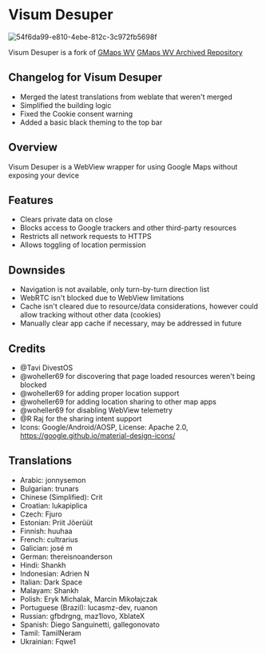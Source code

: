 Visum Desuper
========
![54f6da99-e810-4ebe-812c-3c972fb5698f](https://github.com/user-attachments/assets/f7416e73-67ac-4104-aaa3-7787fc4d14f1)

Visum Desuper is a fork of [GMaps WV](https://f-droid.org/en/packages/us.spotco.maps/)
[GMaps WV Archived Repository](https://github.com/Divested-Mobile/Maps)

Changelog for Visum Desuper
---------
* Merged the latest translations from weblate that weren't merged
* Simplified the building logic
* Fixed the Cookie consent warning
* Added a basic black theming to the top bar

Overview
--------
Visum Desuper is a WebView wrapper for using Google Maps without exposing your device

Features
--------
- Clears private data on close
- Blocks access to Google trackers and other third-party resources
- Restricts all network requests to HTTPS
- Allows toggling of location permission

Downsides
---------
- Navigation is not available, only turn-by-turn direction list
- WebRTC isn't blocked due to WebView limitations
- Cache isn't cleared due to resource/data considerations, however could allow tracking without other data (cookies)
- Manually clear app cache if necessary, may be addressed in future

Credits
-------
- @Tavi DivestOS
- @woheller69 for discovering that page loaded resources weren't being blocked
- @woheller69 for adding proper location support
- @woheller69 for adding location sharing to other map apps
- @woheller69 for disabling WebView telemetry
- @R Raj for the sharing intent support
- Icons: Google/Android/AOSP, License: Apache 2.0, https://google.github.io/material-design-icons/

Translations
------------
- Arabic: jonnysemon
- Bulgarian: trunars
- Chinese (Simplified): Crit
- Croatian: lukapiplica
- Czech: Fjuro
- Estonian: Priit Jõerüüt
- Finnish: huuhaa
- French: cultrarius
- Galician: josé m
- German: thereisnoanderson
- Hindi: Shankh
- Indonesian: Adrien N
- Italian: Dark Space
- Malayam: Shankh
- Polish: Eryk Michalak, Marcin Mikołajczak
- Portuguese (Brazil): lucasmz-dev, ruanon
- Russian: gfbdrgng, maz1lovo, XblateX
- Spanish: Diego Sanguinetti, gallegonovato
- Tamil: TamilNeram
- Ukrainian: Fqwe1
